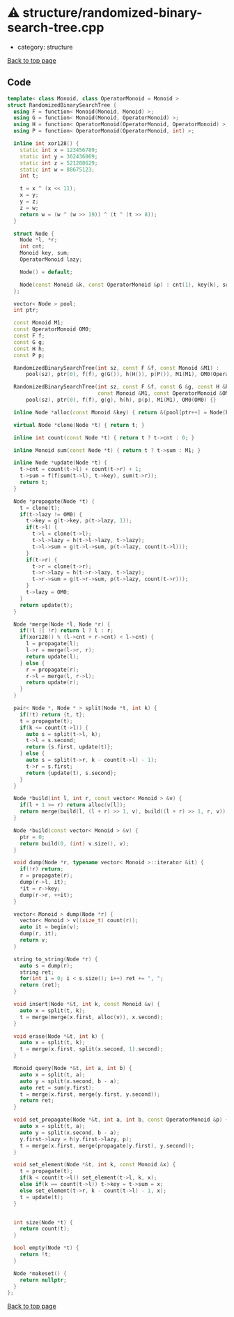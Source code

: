 <!-- mathjax config similar to math.stackexchange -->
<script type="text/javascript" async
  src="https://cdnjs.cloudflare.com/ajax/libs/mathjax/2.7.5/MathJax.js?config=TeX-MML-AM_CHTML">
</script>
<script type="text/x-mathjax-config">
  MathJax.Hub.Config({
    TeX: { equationNumbers: { autoNumber: "AMS" }},
    tex2jax: {
      inlineMath: [ ['$','$'] ],
      processEscapes: true
    },
    "HTML-CSS": { matchFontHeight: false },
    displayAlign: "left",
    displayIndent: "2em"
  });
</script>

<script type="text/javascript" src="https://cdnjs.cloudflare.com/ajax/libs/jquery/3.4.1/jquery.min.js"></script>
<script src="https://cdn.jsdelivr.net/npm/jquery-balloon-js@1.1.2/jquery.balloon.min.js" integrity="sha256-ZEYs9VrgAeNuPvs15E39OsyOJaIkXEEt10fzxJ20+2I=" crossorigin="anonymous"></script>
<script type="text/javascript" src="../../assets/js/copy-button.js"></script>
<link rel="stylesheet" href="../../assets/css/copy-button.css" />


# :warning: structure/randomized-binary-search-tree.cpp
* category: structure


[Back to top page](../../index.html)



## Code
```cpp
template< class Monoid, class OperatorMonoid = Monoid >
struct RandomizedBinarySearchTree {
  using F = function< Monoid(Monoid, Monoid) >;
  using G = function< Monoid(Monoid, OperatorMonoid) >;
  using H = function< OperatorMonoid(OperatorMonoid, OperatorMonoid) >;
  using P = function< OperatorMonoid(OperatorMonoid, int) >;

  inline int xor128() {
    static int x = 123456789;
    static int y = 362436069;
    static int z = 521288629;
    static int w = 88675123;
    int t;

    t = x ^ (x << 11);
    x = y;
    y = z;
    z = w;
    return w = (w ^ (w >> 19)) ^ (t ^ (t >> 8));
  }

  struct Node {
    Node *l, *r;
    int cnt;
    Monoid key, sum;
    OperatorMonoid lazy;

    Node() = default;

    Node(const Monoid &k, const OperatorMonoid &p) : cnt(1), key(k), sum(k), lazy(p), l(nullptr), r(nullptr) {}
  };

  vector< Node > pool;
  int ptr;

  const Monoid M1;
  const OperatorMonoid OM0;
  const F f;
  const G g;
  const H h;
  const P p;

  RandomizedBinarySearchTree(int sz, const F &f, const Monoid &M1) :
      pool(sz), ptr(0), f(f), g(G()), h(H()), p(P()), M1(M1), OM0(OperatorMonoid()) {}

  RandomizedBinarySearchTree(int sz, const F &f, const G &g, const H &h, const P &p,
                             const Monoid &M1, const OperatorMonoid &OM0) :
      pool(sz), ptr(0), f(f), g(g), h(h), p(p), M1(M1), OM0(OM0) {}

  inline Node *alloc(const Monoid &key) { return &(pool[ptr++] = Node(key, OM0)); }

  virtual Node *clone(Node *t) { return t; }

  inline int count(const Node *t) { return t ? t->cnt : 0; }

  inline Monoid sum(const Node *t) { return t ? t->sum : M1; }

  inline Node *update(Node *t) {
    t->cnt = count(t->l) + count(t->r) + 1;
    t->sum = f(f(sum(t->l), t->key), sum(t->r));
    return t;
  }

  Node *propagate(Node *t) {
    t = clone(t);
    if(t->lazy != OM0) {
      t->key = g(t->key, p(t->lazy, 1));
      if(t->l) {
        t->l = clone(t->l);
        t->l->lazy = h(t->l->lazy, t->lazy);
        t->l->sum = g(t->l->sum, p(t->lazy, count(t->l)));
      }
      if(t->r) {
        t->r = clone(t->r);
        t->r->lazy = h(t->r->lazy, t->lazy);
        t->r->sum = g(t->r->sum, p(t->lazy, count(t->r)));
      }
      t->lazy = OM0;
    }
    return update(t);
  }

  Node *merge(Node *l, Node *r) {
    if(!l || !r) return l ? l : r;
    if(xor128() % (l->cnt + r->cnt) < l->cnt) {
      l = propagate(l);
      l->r = merge(l->r, r);
      return update(l);
    } else {
      r = propagate(r);
      r->l = merge(l, r->l);
      return update(r);
    }
  }

  pair< Node *, Node * > split(Node *t, int k) {
    if(!t) return {t, t};
    t = propagate(t);
    if(k <= count(t->l)) {
      auto s = split(t->l, k);
      t->l = s.second;
      return {s.first, update(t)};
    } else {
      auto s = split(t->r, k - count(t->l) - 1);
      t->r = s.first;
      return {update(t), s.second};
    }
  }

  Node *build(int l, int r, const vector< Monoid > &v) {
    if(l + 1 >= r) return alloc(v[l]);
    return merge(build(l, (l + r) >> 1, v), build((l + r) >> 1, r, v));
  }

  Node *build(const vector< Monoid > &v) {
    ptr = 0;
    return build(0, (int) v.size(), v);
  }

  void dump(Node *r, typename vector< Monoid >::iterator &it) {
    if(!r) return;
    r = propagate(r);
    dump(r->l, it);
    *it = r->key;
    dump(r->r, ++it);
  }

  vector< Monoid > dump(Node *r) {
    vector< Monoid > v((size_t) count(r));
    auto it = begin(v);
    dump(r, it);
    return v;
  }

  string to_string(Node *r) {
    auto s = dump(r);
    string ret;
    for(int i = 0; i < s.size(); i++) ret += ", ";
    return (ret);
  }

  void insert(Node *&t, int k, const Monoid &v) {
    auto x = split(t, k);
    t = merge(merge(x.first, alloc(v)), x.second);
  }

  void erase(Node *&t, int k) {
    auto x = split(t, k);
    t = merge(x.first, split(x.second, 1).second);
  }

  Monoid query(Node *&t, int a, int b) {
    auto x = split(t, a);
    auto y = split(x.second, b - a);
    auto ret = sum(y.first);
    t = merge(x.first, merge(y.first, y.second));
    return ret;
  }

  void set_propagate(Node *&t, int a, int b, const OperatorMonoid &p) {
    auto x = split(t, a);
    auto y = split(x.second, b - a);
    y.first->lazy = h(y.first->lazy, p);
    t = merge(x.first, merge(propagate(y.first), y.second));
  }

  void set_element(Node *&t, int k, const Monoid &x) {
    t = propagate(t);
    if(k < count(t->l)) set_element(t->l, k, x);
    else if(k == count(t->l)) t->key = t->sum = x;
    else set_element(t->r, k - count(t->l) - 1, x);
    t = update(t);
  }


  int size(Node *t) {
    return count(t);
  }

  bool empty(Node *t) {
    return !t;
  }

  Node *makeset() {
    return nullptr;
  }
};

```

[Back to top page](../../index.html)

